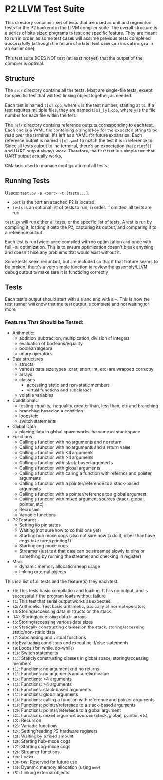 # P2 LLVM Test Suite

This directory contains a set of tests that are used as unit and regression tests for the P2 backend in the LLVM compiler suite. The overall structure is a series of bite-sized programs to test one specific feature. They are meant to run in order, as some test cases will assume previous tests completed successfully (although the failure of a later test case can indicate a gap in an earlier one).

This test suite DOES NOT test (at least not yet) that the output of the compiler is optimal. 

## Structure

The `src/` directory contains all the tests. Most are single-file tests, except for specific test that will test linking object together, as needed. 

Each test is named `t[x].cpp`, where `x` is the test number, starting at `t0`. If a test requires multiple files, they are named `t[x]_[y].cpp`, where `y` is the file number for each file within the test. 

The `ref/` directory contains reference outputs corresponding to each test. Each one is a YAML file containing a single key for the expected string to be read over the terminal. It's left as a YAML for future expansion. Each reference output is named `t[x].yaml` to match the test it is in reference to. Since all tests output to the terminal, there's an expectation that `printf()` and UART output always work. Therefore, the first test is a simple test that UART output actually works.

CMake is used to manage configuration of all tests. 

## Running Tests

Usage: `test.py -p <port> -t [tests...]`. 
- `port` is the port an attached P2 is located. 
- `tests` is an optional list of tests to run, in order. If omitted, all tests are run

`test.py` will run either all tests, or the specific list of tests. A test is run by compiling it, loading it onto the P2, capturing its output, and comparing it to a reference output. 

Each test is run twice: once compiled with no optimization and once with full `-Os` optimization. This is to ensure optimization doesn't break anything and doesn't hide any problems that would exist without it.

Some tests seem reduntant, but are included so that if that feature seems to be broken, there's a very simple function to review the assembly/LLVM debug output to make sure it is functioing correctly 

## Tests

Each test's output should start with a `$` and end with a `~`. This is how the test runner will know that the test output is complete and not waiting for more

### Features That Should be Tested:
- Arithmetic: 
    - addition, subtraction, multiplcation, division of integers
    - evaluation of booleans/equality
    - boolean algebra
    - unary operators
- Data structures
    - structs
    - various data size types (char, short, int, etc) are wrapped correctly
    - arrays
    - classes
        - accessing static and non-static members
        - virtual functions and subclasses
    - volatile variables
- Conditionals:
    - testing equality, inequality, greater than, less than, etc and branching
    - branching based on a condition
    - loops/etc
    - switch statements
- Global Data
    - placing data in global space works the same as stack space
- Functions
    - Calling a function with no arguments and no return
    - Calling a function with no arguments and a return value
    - Calling a function with <4 arguments
    - Calling a function with >4 arguments
    - Calling a function with stack-based arguments 
    - Calling a function with global arguments
    - Calling a function with calling a function with refernce and pointer arguments
    - Calling a function with a pointer/reference to a stack-based arguments
    - Calling a function with a pointer/reference to a global argument
    - Calling a function with mixed argument sources (stack, global, pointer, etc)
    - Recrusion
    - Variadic functions
- P2 Features
    - Setting i/o pin states
    - Waiting (not sure how to do this one yet)
    - Starting hub mode cogs (also not sure how to do it, other than have cogs take turns printing?)
    - Starting cog mode cogs
    - Streamer (just test that data can be streamed slowly to pins or something by running the streamer and checking in register)
- Misc.
    - dynamic memory allocation/heap usage
    - linking external objects
 
This is a list of all tests and the feature(s) they each test.

- `t0`: This tests basic compilation and loading. It has no output, and is successful if the program loads without failure
- `t1`: This test that serial output works as expected.
- `t2`: Arithmetic. Test basic arithmetic, basically all normal operators
- `t3`: Storing/accessing data in structs on the stack
- 't4`: Storing/accessing data in arrays
- `t5`: Storing/accessing various data sizes 
- `t6`: Statically constructing classes on the stack, storing/accessing static/non-static data
- `t7`: Subclassing and virtual functions
- `t8`: Evaluating conditions and executing if/else statements
- `t9`: Loops (for, while, do-while)
- `t10`: Switch statements
- `t11`: Staticly constructing classes in global space, storing/accessing members
- `t12`: Functions: no argument and no returns
- `t13`: Functions: no arguments and a return value
- `t14`: Functions: <4 arguments
- `t15`: Functions: >4 arguments
- `t16`: Functions: stack-based arguments
- `t17`: Functions: global arguments
- `t18`: Functions: calling a function with reference and pointer arguments
- `t19`: Functions: pointer/reference to a stack-based arguments
- `t20`: Functions: pointer/reference to a global argument
- `t21`: Functions: mixed argument sources (stack, global, pointer, etc)
- `t22`: Recursion
- `t23`: Variadic functions
- `t24`: Setting/reading P2 hardware registers
- `t25`: Waiting by a fixed amount
- `t26`: Starting hub-mode cogs
- `t27`: Starting cog-mode cogs
- `t28`: Streamer functions
- `t29`: Locks
- `t30`-`t49`: Reserved for future use
- `t50`: Dyanmic memory allocation (using `new`)
- `t51`: Linking external objects
